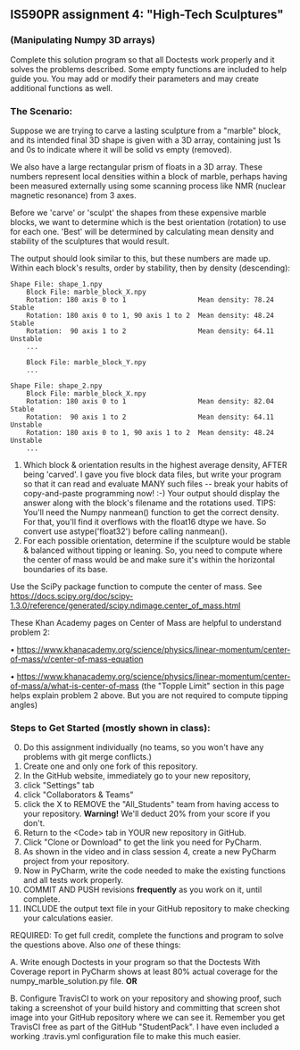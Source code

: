 ## IS590PR assignment 4: "High-Tech Sculptures" 
### (Manipulating Numpy 3D arrays)


Complete this solution program so that all Doctests work properly and it solves 
the problems described.  Some empty functions are included to help guide you. 
You may add or modify their parameters and may create additional functions as 
well.

### The Scenario:
Suppose we are trying to carve a lasting sculpture from a "marble" block, and its
intended final 3D shape is given with a 3D array, containing just 1s and 0s to 
indicate where it will be solid vs empty (removed).

We also have a large rectangular prism of floats in a 3D array. These numbers
represent local densities within a block of marble, perhaps having been measured 
externally using some scanning process like NMR (nuclear magnetic resonance) 
from 3 axes.

Before we 'carve' or 'sculpt' the shapes from these expensive marble blocks, 
we want to determine which is the best orientation (rotation) to use for each 
one. 'Best' will be determined by calculating mean density and stability of the 
sculptures that would result.

The output should look similar to this, but these numbers are made up. 
Within each block's results, order by stability, then by density (descending):

    Shape File: shape_1.npy
        Block File: marble_block_X.npy   
        Rotation: 180 axis 0 to 1                  Mean density: 78.24  Stable
        Rotation: 180 axis 0 to 1, 90 axis 1 to 2  Mean density: 48.24  Stable
        Rotation:  90 axis 1 to 2                  Mean density: 64.11  Unstable
        ...
        
        Block File: marble_block_Y.npy
        ...

    Shape File: shape_2.npy
        Block File: marble_block_X.npy   
        Rotation: 180 axis 0 to 1                  Mean density: 82.04  Stable
        Rotation:  90 axis 1 to 2                  Mean density: 64.11  Unstable
        Rotation: 180 axis 0 to 1, 90 axis 1 to 2  Mean density: 48.24  Unstable
        ...
        


1.	Which block & orientation results in the highest average density, AFTER 
    being 'carved'. I gave you five block data files, but write your program 
    so that it can read and evaluate MANY such files -- break your habits of 
    copy-and-paste programming now!  :-)   Your output should display the 
    answer along with the block's filename and the rotations used. TIPS: You'll 
    need the Numpy nanmean() function to get the correct density. For that, 
    you'll find it overflows with the float16 dtype we have. So convert use 
    astype('float32') before calling nanmean().
2.	For each possible orientation, determine if the sculpture would be 
    stable & balanced without tipping or leaning. So, you need to compute where 
    the center of mass would be and make sure it's within the horizontal 
    boundaries of its base.
    
Use the SciPy package function to compute the center of mass.
See https://docs.scipy.org/doc/scipy-1.3.0/reference/generated/scipy.ndimage.center_of_mass.html

These Khan Academy pages on Center of Mass are helpful to understand problem 2:

•	https://www.khanacademy.org/science/physics/linear-momentum/center-of-mass/v/center-of-mass-equation

•	https://www.khanacademy.org/science/physics/linear-momentum/center-of-mass/a/what-is-center-of-mass
    (the "Topple Limit" section in this page helps explain problem 2 above. 
    But you are not required to compute tipping angles)
    
### Steps to Get Started (mostly shown in class):

0. Do this assignment individually (no teams, so you won't have any problems with git merge conflicts.)
1. Create one and only one fork of this repository.  
2. In the GitHub website, immediately go to your new repository,
3. click "Settings" tab
4. click "Collaborators & Teams"
5. click the X to REMOVE the "All_Students" team from having access to your repository.  **Warning!**  We'll deduct 20% from your score if you don't.
6. Return to the \<Code\> tab in YOUR new repository in GitHub.
7. Click "Clone or Download" to get the link you need for PyCharm.
8. As shown in the video and in class session 4, create a new PyCharm project from your repository.
9. Now in PyCharm, write the code needed to make the existing functions and all tests work properly.
10. COMMIT AND PUSH revisions **frequently** as you work on it, until complete.
11. INCLUDE the output text file in your GitHub repository to make checking your calculations easier.


REQUIRED: 
To get full credit, complete the functions and program to solve the questions above. 
Also _one_ of these things:

A.  Write enough Doctests in your program so that the Doctests With Coverage 
report in PyCharm shows at least 80% actual coverage for the 
numpy_marble_solution.py file. **OR**

B.  Configure TravisCI to work on your repository and showing proof, such 
taking a screenshot of your build history and committing that screen shot image 
into your GitHub repository where we can see it.  Remember you get TravisCI 
free as part of the GitHub "StudentPack". I have even included a working .travis.yml 
configuration file to make this much easier. 
 